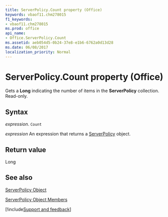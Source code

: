 ```yaml
---
title: ServerPolicy.Count property (Office)
keywords: vbaof11.chm278015
f1_keywords:
- vbaof11.chm278015
ms.prod: office
api_name:
- Office.ServerPolicy.Count
ms.assetid: aeb054d5-0b24-37e8-e1b6-6762a0d13d28
ms.date: 06/08/2017
localization_priority: Normal
---
```



# ServerPolicy.Count property (Office)

Gets a  **Long** indicating the number of items in the **ServerPolicy** collection. Read-only.


## Syntax

_expression_. `Count`

 _expression_ An expression that returns a [ServerPolicy](Office.ServerPolicy.md) object.


## Return value

Long


## See also


[ServerPolicy Object](Office.ServerPolicy.md)



[ServerPolicy Object Members](./overview/Library-Reference/serverpolicy-members-office.md)

[!include[Support and feedback](~/includes/feedback-boilerplate.md)]